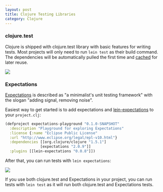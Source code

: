 ```yaml
---
layout: post
title: Clojure Testing Libraries
category: Clojure
---
```


### clojure.test

Clojure is shipped with clojure.test library with basic features for writing
tests. Most projects will only need to run `lein test` as their build command.
The dependencies will be automatically pulled the first time and
[cached](/docs/caching-between-builds.html) for later reuse.

<img src="/docs/assets/img/languages/clojure/lein-test.png" class="img-responsive">

### Expectations

[Expectations](https://github.com/clojure-expectations/expectations) is described as
"a minimalist's unit testing framework" with the slogan "adding signal,
removing noise".

Easiest way to get started is to add expectations and
[lein-expectations](https://github.com/gar3thjon3s/lein-expectations) to
your `project.clj`:

```clojure
(defproject expectations-playground "0.1.0-SNAPSHOT"
  :description "Playground for exploring Expectations"
  :license {:name "Eclipse Public License"
  :url "http://www.eclipse.org/legal/epl-v10.html"}
  :dependencies [[org.clojure/clojure "1.5.1"]
                [expectations "2.0.9"]]
  :plugins [[lein-expectations "0.0.8"]])

```

After that, you can run tests with `lein expectations`:

<img src="/docs/assets/img/languages/clojure/lein-expectations.png" class="img-responsive">

If you use both clojure.test and Expectations in your project, you can run
tests with `lein test` as it will run both clojure.test and Expectations tests.

